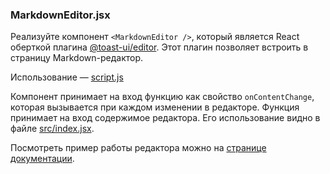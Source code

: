 ### MarkdownEditor.jsx

Реализуйте компонент ```<MarkdownEditor />```, который является React оберткой плагина [@toast-ui/editor](https://github.com/nhn/tui.editor/tree/master/apps/editor). Этот плагин позволяет встроить в страницу Markdown-редактор.

Использование — [script.js](https://github.com/junjun-it-courses/react-hw/blob/master/task-15/script.js)

Компонент принимает на вход функцию как свойство ```onContentChange```, которая вызывается при каждом изменении в редакторе. Функция принимает на вход содержимое редактора. Его использование видно в файле [src/index.jsx](https://github.com/junjun-it-courses/react-hw/blob/master/task-15/index.jsx).

Посмотреть пример работы редактора можно на [странице документации](https://nhn.github.io/tui.editor/latest/tutorial-example02-editor-with-horizontal-preview).